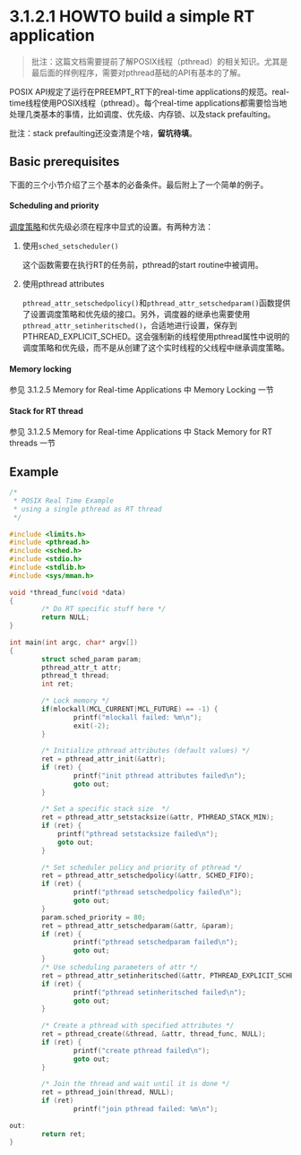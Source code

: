 # 3.1.2.1 HOWTO build a simple RT application

> 批注：这篇文档需要提前了解POSIX线程（pthread）的相关知识。尤其是最后面的样例程序，需要对pthread基础的API有基本的了解。

POSIX API规定了运行在PREEMPT_RT下的real-time applications的规范。real-time线程使用POSIX线程（pthread）。每个real-time applications都需要恰当地处理几类基本的事情，比如调度、优先级、内存锁、以及stack prefaulting。

<!-- The POSIX API forms the basis of real-time applications running under PREEMPT_RT. For the real-time thread a POSIX thread is used (pthread). Every real-time application needs proper handling in several basic areas like scheduling, priority, memory locking and stack prefaulting. -->

批注：stack prefaulting还没查清是个啥，**留坑待填**。

## Basic prerequisites

下面的三个小节介绍了三个基本的必备条件。最后附上了一个简单的例子。

<!-- Three basic prerequisites are introduced in the next subsections, followed by a short example illustrating those aspects. -->

#### Scheduling and priority

[调度策略](https://wiki.linuxfoundation.org/realtime/documentation/technical_basics/sched_policy_prio/start)和优先级必须在程序中显式的设置。有两种方法：

<!-- The [scheduling policy](https://wiki.linuxfoundation.org/realtime/documentation/technical_basics/sched_policy_prio/start) as well as the priority must be set by the application explicitly. There are two possibilities for this: -->

1. 使用`sched_setscheduler()`

    这个函数需要在执行RT的任务前，pthread的start routine中被调用。

2. 使用pthread attributes

    `pthread_attr_setschedpolicy()`和`pthread_attr_setschedparam()`函数提供了设置调度策略和优先级的接口。另外，调度器的继承也需要使用`pthread_attr_setinheritsched()`，合适地进行设置，保存到PTHREAD_EXPLICIT_SCHED。这会强制新的线程使用pthread属性中说明的调度策略和优先级，而不是从创建了这个实时线程的父线程中继承调度策略。

<!--
1. Using `sched_setscheduler()`
    
    This funcion needs to be called in the start routine of the pthread before calculating RT specific stuff.

2. Using pthread attributes 

The functions `pthread_attr_setschedpolicy()` and `pthread_attr_setschedparam()`offer the interfaces to set policy and priority. Furthermore scheduler inheritance needs to be set properly to PTHREAD_EXPLICIT_SCHED by using `pthread_attr_setinheritsched()`. This forces the new thread to use the policy and priority specified by the pthread attributes and not to use the inherit scheduling of the thread which created the real-time thread.
-->

#### Memory locking

参见 3.1.2.5 Memory for Real-time Applications 中 Memory Locking 一节

<!-- See [here](https://wiki.linuxfoundation.org/realtime/documentation/howto/applications/memory#memory-locking) -->

#### Stack for RT thread

参见 3.1.2.5 Memory for Real-time Applications 中 Stack Memory for RT threads 一节

<!-- See [here](https://wiki.linuxfoundation.org/realtime/documentation/howto/applications/memory#stack-memory-for-rt-threads) -->

## Example

```C
/*                                                                  
 * POSIX Real Time Example
 * using a single pthread as RT thread
 */
 
#include <limits.h>
#include <pthread.h>
#include <sched.h>
#include <stdio.h>
#include <stdlib.h>
#include <sys/mman.h>
 
void *thread_func(void *data)
{
        /* Do RT specific stuff here */
        return NULL;
}
 
int main(int argc, char* argv[])
{
        struct sched_param param;
        pthread_attr_t attr;
        pthread_t thread;
        int ret;
 
        /* Lock memory */
        if(mlockall(MCL_CURRENT|MCL_FUTURE) == -1) {
                printf("mlockall failed: %m\n");
                exit(-2);
        }
 
        /* Initialize pthread attributes (default values) */
        ret = pthread_attr_init(&attr);
        if (ret) {
                printf("init pthread attributes failed\n");
                goto out;
        }
 
        /* Set a specific stack size  */
        ret = pthread_attr_setstacksize(&attr, PTHREAD_STACK_MIN);
        if (ret) {
            printf("pthread setstacksize failed\n");
            goto out;
        }
 
        /* Set scheduler policy and priority of pthread */
        ret = pthread_attr_setschedpolicy(&attr, SCHED_FIFO);
        if (ret) {
                printf("pthread setschedpolicy failed\n");
                goto out;
        }
        param.sched_priority = 80;
        ret = pthread_attr_setschedparam(&attr, &param);
        if (ret) {
                printf("pthread setschedparam failed\n");
                goto out;
        }
        /* Use scheduling parameters of attr */
        ret = pthread_attr_setinheritsched(&attr, PTHREAD_EXPLICIT_SCHED);
        if (ret) {
                printf("pthread setinheritsched failed\n");
                goto out;
        }
 
        /* Create a pthread with specified attributes */
        ret = pthread_create(&thread, &attr, thread_func, NULL);
        if (ret) {
                printf("create pthread failed\n");
                goto out;
        }
 
        /* Join the thread and wait until it is done */
        ret = pthread_join(thread, NULL);
        if (ret)
                printf("join pthread failed: %m\n");
 
out:
        return ret;
}
```

